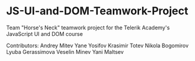 # JS-UI-and-DOM-Teamwork-Project
Team "Horse's Neck" teamwork project for the Telerik Academy's JavaScript UI and DOM course

Contributors:
Andrey Mitev
Yane Yosifov
Krasimir Totev
Nikola Bogomirov
Lyuba Gerassimova
Veselin Minev
Yani Maltsev